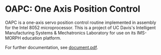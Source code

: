 # OAPC: One Axis Position Control
OAPC is a one-axis servo position control routine implemented in assembly for the Intel 8052 microprocessor.
This is a project of UC Davis's Intelligent Manufacturing Systems & Mechatronics Laboratory for use on its IMS-MORPH education platform.

For further documentation, see [document.pdf](https://github.com/egan/oapc/blob/master/documentation.pdf).

